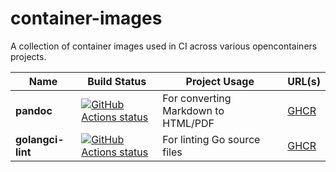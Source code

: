 # container-images

A collection of container images used in CI across various
opencontainers projects.

| Name | Build Status | Project Usage | URL(s) |
| ---- | ------------ | ----- | ---- |
| **pandoc** | [![GitHub Actions status](https://github.com/bloodorangeio/container-images/workflows/pandoc/badge.svg)](https://github.com/bloodorangeio/container-images/actions?query=workflow%3Apandoc) | For converting Markdown to HTML/PDF | [GHCR](https://github.com/orgs/bloodorangeio/packages/container/package/pandoc) |
| **golangci-lint** | [![GitHub Actions status](https://github.com/bloodorangeio/container-images/workflows/golangci-lint/badge.svg)](https://github.com/bloodorangeio/container-images/actions?query=workflow%3Agolangci-lint) | For linting Go source files | [GHCR](https://github.com/orgs/bloodorangeio/packages/container/package/golangci-lint) |

